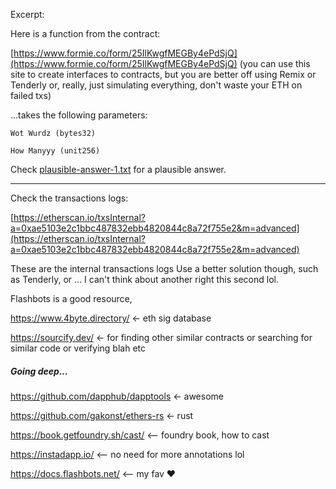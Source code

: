 Excerpt:

Here is a function from the contract:

[https://www.formie.co/form/25IlKwgfMEGBy4ePdSjQ](https://www.formie.co/form/25IlKwgfMEGBy4ePdSjQ) (you can use this site to create interfaces to contracts, but you are better off using Remix or Tenderly or, really, just simulating everything, don't waste your ETH on failed txs)

...takes the following parameters:

`Wot Wurdz (bytes32)`

`How Manyyy (unit256)`

Check [plausible-answer-1.txt](snippets/plausible-answer-1.txt) for a plausible answer.

---

Check the transactions logs:

[https://etherscan.io/txsInternal?a=0xae5103e2c1bbc487832ebb4820844c8a72f755e2&m=advanced](https://etherscan.io/txsInternal?a=0xae5103e2c1bbc487832ebb4820844c8a72f755e2&m=advanced)

These are the internal transactions logs
Use a better solution though, such as Tenderly, or ... I can't think about another right this second lol.

Flashbots is a good resource,

https://www.4byte.directory/ <- eth sig database

https://sourcify.dev/ <- for finding other similar contracts or searching for similar code or verifying blah etc

##### Going deep...

https://github.com/dapphub/dapptools <- awesome

https://github.com/gakonst/ethers-rs <- rust

https://book.getfoundry.sh/cast/ <-- foundry book, how to cast

https://instadapp.io/ <-- no need for more annotations lol

https://docs.flashbots.net/ <-- my fav ♥️